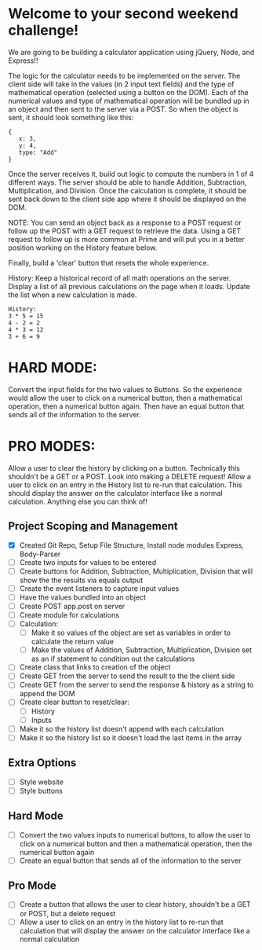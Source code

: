 # Welcome to your second weekend challenge!
We are going to be building a calculator application using jQuery, Node, and Express!!

The logic for the calculator needs to be implemented on the server. The client side will take in the values (in 2 input text fields) and the type of mathematical operation (selected using a button on the DOM). Each of the numerical values and type of mathematical operation will be bundled up in an object and then sent to the server via a POST. So when the object is sent, it should look something like this:

```
{
   x: 3,
   y: 4,
   type: "Add"
}
```

Once the server receives it, build out logic to compute the numbers in 1 of 4 different ways. The server should be able to handle Addition, Subtraction, Multiplication, and Division. Once the calculation is complete, it should be sent back down to the client side app where it should be displayed on the DOM.

NOTE: You can send an object back as a response to a POST request or follow up the POST with a GET request to retrieve the data. Using a GET request to follow up is more common at Prime and will put you in a better position working on the History feature below.

Finally, build a 'clear' button that resets the whole experience.

History:
Keep a historical record of all math operations on the server. Display a list of all previous calculations on the page when it loads. Update the list when a new calculation is made.

```
History:
3 * 5 = 15
4 - 2 = 2
4 * 3 = 12
3 + 6 = 9
```

# HARD MODE:
Convert the input fields for the two values to Buttons. So the experience would allow the user to click on a numerical button, then a mathematical operation, then a numerical button again. Then have an equal button that sends all of the information to the server.

# PRO MODES:
Allow a user to clear the history by clicking on a button. Technically this shouldn't be a GET or a POST. Look into making a DELETE request!
Allow a user to click on an entry in the History list to re-run that calculation. This should display the answer on the calculator interface like a normal calculation.
Anything else you can think of!

## Project Scoping and Management
- [x] Created Git Repo, Setup File Structure, Install node modules Express, Body-Parser
- [ ] Create two inputs for values to be entered
- [ ] Create buttons for Addition, Subtraction, Multiplication, Division that will show the the results via equals output
- [ ] Create the event listeners to capture input values
- [ ] Have the values bundled into an object
- [ ] Create POST app.post on server
- [ ] Create module for calculations
- [ ] Calculation:
    - [ ] Make it so values of the object are set as variables in order to calculate the return value
    - [ ] Make the values of Addition, Subtraction, Multiplication, Division set as an if statement to condition out the calculations
- [ ] Create class that links to creation of the object
- [ ] Create GET from the server to send the result to the the client side
- [ ] Create GET from the server to send the response & history as a string to append the DOM
- [ ] Create clear button to reset/clear:
    - [ ] History
    - [ ] Inputs
- [ ] Make it so the history list doesn't append with each calculation
- [ ] Make it so the history list so it doesn't load the last items in the array

## Extra Options
- [ ] Style website
- [ ] Style buttons

## Hard Mode
- [ ] Convert the two values inputs to numerical buttons, to allow the user to click on a numerical button and then a mathematical operation, then the numerical button again
- [ ] Create an equal button that sends all of the information to the server

## Pro Mode
- [ ] Create a button that allows the user to clear history, shouldn't be a GET or POST, but a delete request
- [ ] Allow a user to click on an entry in the history list to re-run that calculation that will display the answer on the calculator interface like a normal calculation